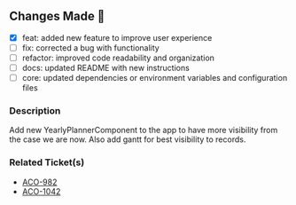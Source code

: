 ## Changes Made 🎉

- [x] feat: added new feature to improve user experience
- [ ] fix: corrected a bug with functionality
- [ ] refactor: improved code readability and organization
- [ ] docs: updated README with new instructions
- [ ] core: updated dependencies or environment variables and configuration files

### Description

<!-- Provide a brief summary of your implementation objective --->

Add new YearlyPlannerComponent to the app to have more visibility from the case we are now. Also add gantt for best visibility to records.

### Related Ticket(s)

<!-- Add jira ticket links --->
<!-- [ACO-982](https://prgxlabs.atlassian.net/browse/ACO-982) --->

- [ACO-982](https://prgxlabs.atlassian.net/browse/ACO-982)
- [ACO-1042](https://prgxlabs.atlassian.net/browse/ACO-1042)
